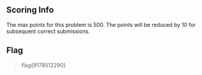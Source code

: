 ## Scoring Info
The max points for this problem is 500. The points will be reduced by 10 for subsequent correct submissions.
## Flag
> flag{9178512290}
